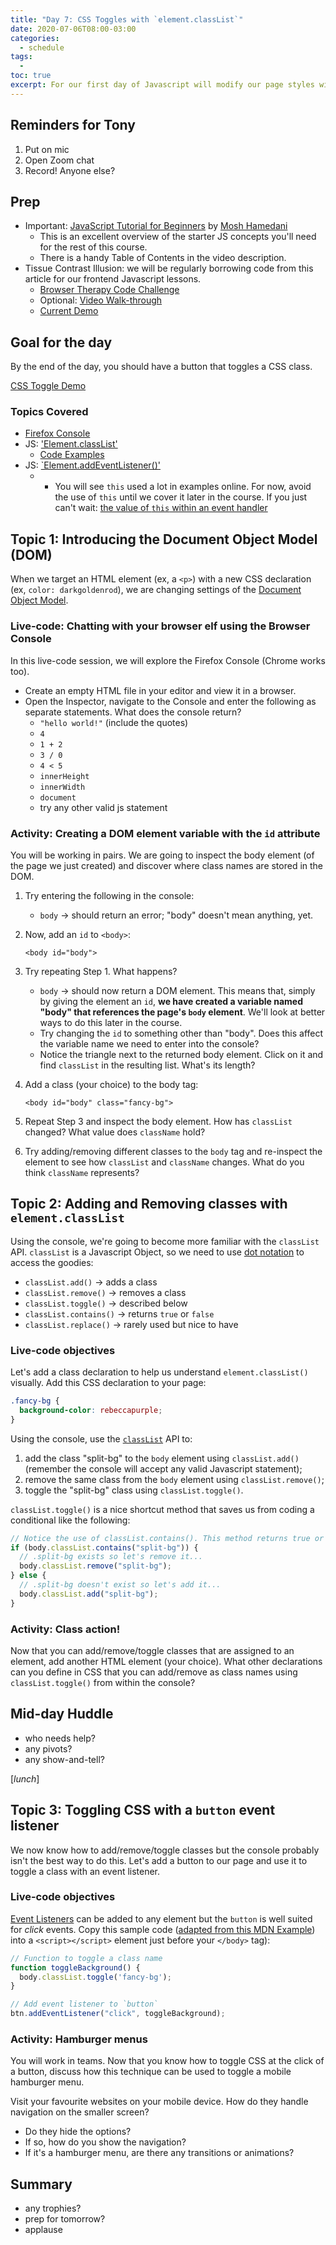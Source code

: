 ```yaml
---
title: "Day 7: CSS Toggles with `element.classList`"
date: 2020-07-06T08:00-03:00
categories:
  - schedule
tags:
  - 
toc: true
excerpt: For our first day of Javascript will modify our page styles with the `Element.classList` object.
---
```

## Reminders for Tony
1. Put on mic
2. Open Zoom chat
3. Record! Anyone else?

## Prep
- Important: [JavaScript Tutorial for Beginners](https://youtu.be/W6NZfCO5SIk) by [Mosh Hamedani](https://codewithmosh.com/)
  - This is an excellent overview of the starter JS concepts you'll need for the rest of this course.
  - There is a handy Table of Contents in the video description.
- Tissue Contrast Illusion: we will be regularly borrowing code from this article for our frontend Javascript lessons.
  - [Browser Therapy Code Challenge](http://browsertherapy.com/challenges/tissue-contrast/)
  - Optional: [Video Walk-through](https://youtu.be/izoeGPX5vfA)
  - [Current Demo](https://acidtone.github.io/illusions/tissue-contrast/)

## Goal for the day
By the end of the day, you should have a button that toggles a CSS class.

[CSS Toggle Demo](https://codepen.io/browsertherapy/pen/BajYPmK)

### Topics Covered
- [Firefox Console](https://developer.mozilla.org/en-US/docs/Tools/Browser_Console)
- JS: ['Element.classList'](https://developer.mozilla.org/en-US/docs/Web/API/Element/classList)
  - [Code Examples](https://developer.mozilla.org/en-US/docs/Web/API/Element/classList#Examples)
- JS: [`Element.addEventListener()'](https://developer.mozilla.org/en-US/docs/Web/API/EventTarget/addEventListener)
  - * You will see `this` used a lot in examples online. For now, avoid the use of `this` until we cover it later in the course. If you just can't wait: [the value of `this` within an event handler](https://developer.mozilla.org/en-US/docs/Web/API/EventTarget/addEventListener#The_value_of_this_within_the_handler)

## Topic 1: Introducing the Document Object Model (DOM) 
When we target an HTML element (ex, a `<p>`) with a new CSS declaration (ex, `color: darkgoldenrod`), we are changing settings of the [Document Object Model](https://developer.mozilla.org/en-US/docs/Web/API/Document_Object_Model). 

### Live-code: Chatting with your browser elf using the Browser Console
In this live-code session, we will explore the Firefox Console (Chrome works too).
- Create an empty HTML file in your editor and view it in a browser.
- Open the Inspector, navigate to the Console and enter the following as separate statements. What does the console return?
  - `"hello world!"` (include the quotes)
  - `4`
  - `1 + 2`
  - `3 / 0`
  - `4 < 5`
  - `innerHeight`
  - `innerWidth`
  - `document`
  - try any other valid js statement

### Activity: Creating a DOM element variable with the `id` attribute
You will be working in pairs. We are going to inspect the body element (of the page we just created) and discover where class names are stored in the DOM.
1. Try entering the following in the console:
    - `body` -> should return an error; "body" doesn't mean anything, yet.
2. Now, add an `id` to `<body>`:

    ```
    <body id="body">
    ```

3. Try repeating Step 1. What happens?
    - `body` -> should now return a DOM element. This means that, simply by giving the element an `id`, **we have created a variable named "body" that references the page's `body` element**. We'll look at better ways to do this later in the course.
    - Try changing the `id` to something other than "body". Does this affect the variable name we need to enter into the console?
    - Notice the triangle next to the returned body element. Click on it and find `classList` in the resulting list. What's its length?
4. Add a class (your choice) to the body tag:

    ```
    <body id="body" class="fancy-bg">
    ```

5. Repeat Step 3 and inspect the body element. How has `classList` changed? What value does `className` hold?
6. Try adding/removing different classes to the `body` tag and re-inspect the element to see how `classList` and `className` changes. What do you think `className` represents?

## Topic 2: Adding and Removing classes with `element.classList`
Using the console, we're going to become more familiar with the `classList` API. `classList` is a Javascript Object, so we need to use [dot notation](https://developer.mozilla.org/en-US/docs/Learn/JavaScript/Objects/Basics#Dot_notation) to access the goodies:
- `classList.add()` -> adds a class
- `classList.remove()` -> removes a class
- `classList.toggle()` -> described below
- `classList.contains()` -> returns `true` or `false`
- `classList.replace()` -> rarely used but nice to have

### Live-code objectives
Let's add a class declaration to help us understand `element.classList()` visually. Add this CSS declaration to your page:

```css
.fancy-bg {
  background-color: rebeccapurple;
}
```

Using the console, use the [`classList`](https://developer.mozilla.org/en-US/docs/Web/API/Element/classList) API to:
1. add the class "split-bg" to the `body` element using `classList.add()` (remember the console will accept any valid Javascript statement);
2. remove the same class from the `body` element using `classList.remove()`;
3. toggle the "split-bg" class using `classList.toggle()`.

`classList.toggle()` is a nice shortcut method that saves us from coding a conditional like the following:

```js
// Notice the use of classList.contains(). This method returns true or false; perfect for if/then statements.
if (body.classList.contains("split-bg")) {
  // .split-bg exists so let's remove it...
  body.classList.remove("split-bg");
} else {
  // .split-bg doesn't exist so let's add it...
  body.classList.add("split-bg");
}
```

### Activity: Class action!
Now that you can add/remove/toggle classes that are assigned to an element, add another HTML element (your choice). What other declarations can you define in CSS that you can add/remove as class names using `classList.toggle()` from within the console?

## Mid-day Huddle
- who needs help?
- any pivots?
- any show-and-tell?

[*lunch*]

## Topic 3: Toggling CSS with a `button` event listener
We now know how to add/remove/toggle classes but the console probably isn't the best way to do this. Let's add a button to our page and use it to toggle a class with an event listener.

### Live-code objectives
[Event Listeners](https://developer.mozilla.org/en-US/docs/Web/API/EventTarget/addEventListener) can be added to any element but the `button` is well suited for *click* events.
Copy this sample code ([adapted from this MDN Example](https://developer.mozilla.org/en-US/docs/Web/API/EventTarget/addEventListener#Add_a_simple_listener)) into a `<script></script>` element just before your `</body>` tag):

```js
// Function to toggle a class name
function toggleBackground() {
  body.classList.toggle('fancy-bg');
}

// Add event listener to `button`
btn.addEventListener("click", toggleBackground);
```

### Activity: Hamburger menus
You will work in teams. Now that you know how to toggle CSS at the click of a button, discuss how this technique can be used to toggle a mobile hamburger menu.

Visit your favourite websites on your mobile device. How do they handle navigation on the smaller screen?
- Do they hide the options?
- If so, how do you show the navigation? 
- If it's a hamburger menu, are there any transitions or animations?

## Summary
- any trophies?
- prep for tomorrow?
- applause